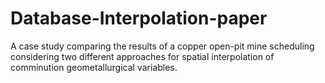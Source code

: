 # Database-Interpolation-paper
A case study comparing the results of a copper open-pit mine scheduling considering two different approaches for spatial interpolation of comminution geometallurgical variables.
